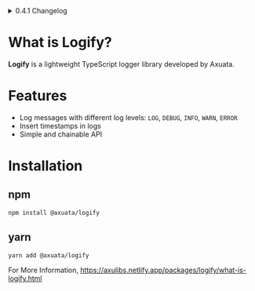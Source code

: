 <details>
  <summary>0.4.1 Changelog</summary>

  - Fix README.md
</details>

# What is Logify?
**Logify** is a lightweight TypeScript logger library developed by Axuata.

# Features
- Log messages with different log levels: `LOG`, `DEBUG`, `INFO`, `WARN`, `ERROR`
- Insert timestamps in logs
- Simple and chainable API

# Installation
## npm
```bash
npm install @axuata/logify
```
## yarn
```bash
yarn add @axuata/logify
```

For More Information, https://axulibs.netlify.app/packages/logify/what-is-logify.html